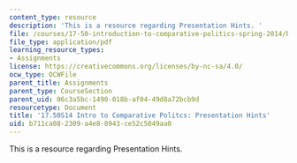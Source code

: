 ```yaml
---
content_type: resource
description: 'This is a resource regarding Presentation Hints. '
file: /courses/17-50-introduction-to-comparative-politics-spring-2014/b711ca082309a4e88943ce52c5049aa0_MIT17_50S14_Presentations.pdf
file_type: application/pdf
learning_resource_types:
- Assignments
license: https://creativecommons.org/licenses/by-nc-sa/4.0/
ocw_type: OCWFile
parent_title: Assignments
parent_type: CourseSection
parent_uid: 06c3a5bc-1490-018b-af04-49d8a72bcb9d
resourcetype: Document
title: '17.50S14 Intro to Comparative Politcs: Presentation Hints'
uid: b711ca08-2309-a4e8-8943-ce52c5049aa0
---
```

This is a resource regarding Presentation Hints. 